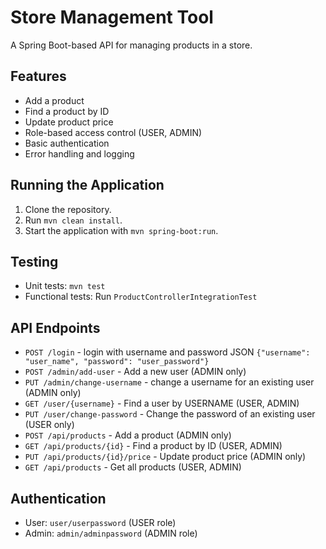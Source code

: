 # Store Management Tool

A Spring Boot-based API for managing products in a store.

## Features
- Add a product
- Find a product by ID
- Update product price
- Role-based access control (USER, ADMIN)
- Basic authentication
- Error handling and logging

## Running the Application
1. Clone the repository.
2. Run `mvn clean install`.
3. Start the application with `mvn spring-boot:run`.

## Testing
- Unit tests: `mvn test`
- Functional tests: Run `ProductControllerIntegrationTest`

## API Endpoints
- `POST /login` - login with username and password JSON `{"username": "user_name", "password": "user_password"}`
- `POST /admin/add-user` - Add a new user (ADMIN only)
- `PUT /admin/change-username` - change a username for an existing user (ADMIN only)
- `GET /user/{username}` - Find a user by USERNAME (USER, ADMIN)
- `PUT /user/change-password` - Change the password of an existing user (USER only)
- `POST /api/products` - Add a product (ADMIN only)
- `GET /api/products/{id}` - Find a product by ID (USER, ADMIN)
- `PUT /api/products/{id}/price` - Update product price (ADMIN only)
- `GET /api/products` - Get all products (USER, ADMIN)

## Authentication
- User: `user/userpassword` (USER role)
- Admin: `admin/adminpassword` (ADMIN role)